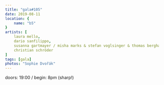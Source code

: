 ```yaml
---
title: "gala#105"
date: 2019-08-11
location: {
    name: "b5"
}
artists: [
    laura mello,
    dario sanfilippo,
    susanna gartmayer / misha marks & stefan voglsinger & thomas berghammer,
    christian schröder
]
tags: [gala]
photos: "Sophie Dvořák"
---
```

doors: 19:00 / begin: 8pm (sharp!)  
